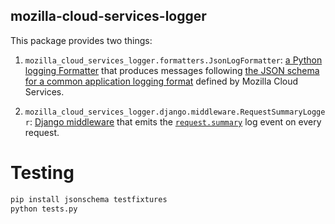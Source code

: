 mozilla-cloud-services-logger
-----------------------------

This package provides two things:

1. `mozilla_cloud_services_logger.formatters.JsonLogFormatter`: [a Python
   logging Formatter][formatter] that produces messages following [the JSON
   schema for a common application logging format][mozlog] defined by Mozilla
   Cloud Services.

2. `mozilla_cloud_services_logger.django.middleware.RequestSummaryLogger`:
   [Django middleware][middleware] that emits the [`request.summary`][requestsummary]
   log event on every request.

[formatter]: https://docs.python.org/3/library/logging.html#formatter-objects
[mozlog]: https://github.com/mozilla-services/Dockerflow/blob/master/docs/mozlog.md
[middleware]: https://docs.djangoproject.com/en/1.8/topics/http/middleware/
[requestsummary]: https://github.com/mozilla-services/Dockerflow/blob/master/docs/mozlog.md#application-request-summary-type-requestsummary

Testing
=======
```python
pip install jsonschema testfixtures
python tests.py
```
